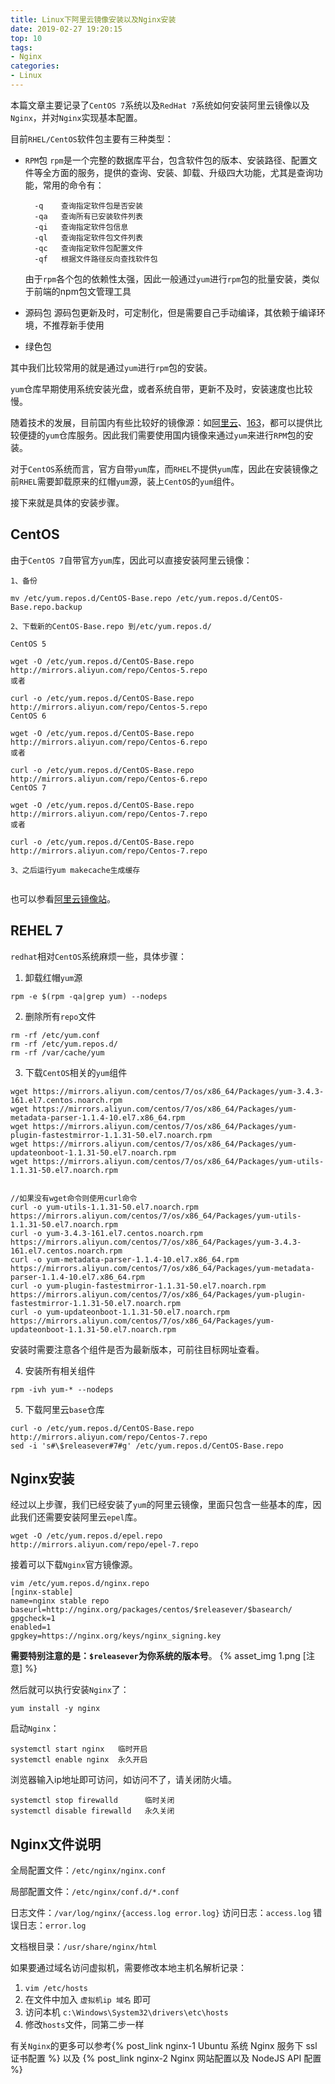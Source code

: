 ```yaml
---
title: Linux下阿里云镜像安装以及Nginx安装
date: 2019-02-27 19:20:15
top: 10
tags:
- Nginx
categories:
- Linux
---
```

本篇文章主要记录了`CentOS 7`系统以及`RedHat 7`系统如何安装阿里云镜像以及`Nginx`，并对`Nginx`实现基本配置。

目前`RHEL/CentOS`软件包主要有三种类型：
- `RPM`包
  `rpm`是一个完整的数据库平台，包含软件包的版本、安装路径、配置文件等全方面的服务，提供的查询、安装、卸载、升级四大功能，尤其是查询功能，常用的命令有：

  ```
    -q    查询指定软件包是否安装
    -qa   查询所有已安装软件列表
    -qi   查询指定软件包信息
    -ql   查询指定软件包文件列表
    -qc   查询指定软件包配置文件
    -qf   根据文件路径反向查找软件包
  ```
  由于`rpm`各个包的依赖性太强，因此一般通过`yum`进行`rpm`包的批量安装，类似于前端的npm包文管理工具

- 源码包
  源码包更新及时，可定制化，但是需要自己手动编译，其依赖于编译环境，不推荐新手使用

- 绿色包

其中我们比较常用的就是通过`yum`进行`rpm`包的安装。

`yum`仓库早期使用系统安装光盘，或者系统自带，更新不及时，安装速度也比较慢。

随着技术的发展，目前国内有些比较好的镜像源：如[阿里云](https://opsx.alibaba.com/mirror)、[163](https://mirrors.163.com)，都可以提供比较便捷的`yum`仓库服务。因此我们需要使用国内镜像来通过`yum`来进行`RPM`包的安装。

对于`CentOS`系统而言，官方自带`yum`库，而`RHEL`不提供`yum`库，因此在安装镜像之前`RHEL`需要卸载原来的红帽`yum`源，装上`CentOS`的`yum`组件。

接下来就是具体的安装步骤。

## CentOS
由于`CentOS 7`自带官方`yum`库，因此可以直接安装阿里云镜像：
```
1、备份

mv /etc/yum.repos.d/CentOS-Base.repo /etc/yum.repos.d/CentOS-Base.repo.backup

2、下载新的CentOS-Base.repo 到/etc/yum.repos.d/

CentOS 5

wget -O /etc/yum.repos.d/CentOS-Base.repo http://mirrors.aliyun.com/repo/Centos-5.repo
或者

curl -o /etc/yum.repos.d/CentOS-Base.repo http://mirrors.aliyun.com/repo/Centos-5.repo
CentOS 6

wget -O /etc/yum.repos.d/CentOS-Base.repo http://mirrors.aliyun.com/repo/Centos-6.repo
或者

curl -o /etc/yum.repos.d/CentOS-Base.repo http://mirrors.aliyun.com/repo/Centos-6.repo
CentOS 7

wget -O /etc/yum.repos.d/CentOS-Base.repo http://mirrors.aliyun.com/repo/Centos-7.repo
或者

curl -o /etc/yum.repos.d/CentOS-Base.repo http://mirrors.aliyun.com/repo/Centos-7.repo

3、之后运行yum makecache生成缓存


```
也可以参看[阿里云镜像站](https://opsx.alibaba.com/mirror)。

## REHEL 7
`redhat`相对`CentOS`系统麻烦一些，具体步骤：

1. 卸载红帽`yum`源
```
rpm -e $(rpm -qa|grep yum) --nodeps
```

2. 删除所有`repo`文件
```
rm -rf /etc/yum.conf
rm -rf /etc/yum.repos.d/
rm -rf /var/cache/yum
```

3. 下载`CentOS`相关的`yum`组件
```
wget https://mirrors.aliyun.com/centos/7/os/x86_64/Packages/yum-3.4.3-161.el7.centos.noarch.rpm
wget https://mirrors.aliyun.com/centos/7/os/x86_64/Packages/yum-metadata-parser-1.1.4-10.el7.x86_64.rpm
wget https://mirrors.aliyun.com/centos/7/os/x86_64/Packages/yum-plugin-fastestmirror-1.1.31-50.el7.noarch.rpm
wget https://mirrors.aliyun.com/centos/7/os/x86_64/Packages/yum-updateonboot-1.1.31-50.el7.noarch.rpm
wget https://mirrors.aliyun.com/centos/7/os/x86_64/Packages/yum-utils-1.1.31-50.el7.noarch.rpm


//如果没有wget命令则使用curl命令
curl -o yum-utils-1.1.31-50.el7.noarch.rpm https://mirrors.aliyun.com/centos/7/os/x86_64/Packages/yum-utils-1.1.31-50.el7.noarch.rpm
curl -o yum-3.4.3-161.el7.centos.noarch.rpm https://mirrors.aliyun.com/centos/7/os/x86_64/Packages/yum-3.4.3-161.el7.centos.noarch.rpm
curl -o yum-metadata-parser-1.1.4-10.el7.x86_64.rpm https://mirrors.aliyun.com/centos/7/os/x86_64/Packages/yum-metadata-parser-1.1.4-10.el7.x86_64.rpm
curl -o yum-plugin-fastestmirror-1.1.31-50.el7.noarch.rpm https://mirrors.aliyun.com/centos/7/os/x86_64/Packages/yum-plugin-fastestmirror-1.1.31-50.el7.noarch.rpm
curl -o yum-updateonboot-1.1.31-50.el7.noarch.rpm https://mirrors.aliyun.com/centos/7/os/x86_64/Packages/yum-updateonboot-1.1.31-50.el7.noarch.rpm
```
安装时需要注意各个组件是否为最新版本，可前往目标网址查看。

4. 安装所有相关组件
```
rpm -ivh yum-* --nodeps
```

5. 下载阿里云`base`仓库
```
curl -o /etc/yum.repos.d/CentOS-Base.repo http://mirrors.aliyun.com/repo/Centos-7.repo
sed -i 's#\$releasever#7#g' /etc/yum.repos.d/CentOS-Base.repo

```

## Nginx安装

经过以上步骤，我们已经安装了`yum`的阿里云镜像，里面只包含一些基本的库，因此我们还需要安装阿里云`epel`库。
```
wget -O /etc/yum.repos.d/epel.repo http://mirrors.aliyun.com/repo/epel-7.repo
```

接着可以下载`Nginx`官方镜像源。
```
vim /etc/yum.repos.d/nginx.repo
[nginx-stable]
name=nginx stable repo
baseurl=http://nginx.org/packages/centos/$releasever/$basearch/
gpgcheck=1
enabled=1
gpgkey=https://nginx.org/keys/nginx_signing.key
```

**需要特别注意的是：`$releasever`为你系统的版本号**。
{% asset_img 1.png [注意] %}

然后就可以执行安装`Nginx`了：
```
yum install -y nginx
```
启动`Nginx`：
```
systemctl start nginx   临时开启
systemctl enable nginx  永久开启
```

浏览器输入ip地址即可访问，如访问不了，请关闭防火墙。
```
systemctl stop firewalld      临时关闭
systemctl disable firewalld   永久关闭
```

## Nginx文件说明
全局配置文件：`/etc/nginx/nginx.conf`

局部配置文件：`/etc/nginx/conf.d/*.conf`

日志文件：`/var/log/nginx/{access.log error.log}`
	访问日志：`access.log`
	错误日志：`error.log`

文档根目录：`/usr/share/nginx/html`	

如果要通过域名访问虚拟机，需要修改本地主机名解析记录：
1. `vim /etc/hosts`
2. 在文件中加入 `虚拟机ip 域名` 即可
3. 访问本机 `c:\Windows\System32\drivers\etc\hosts`
4. 修改`hosts`文件，同第二步一样

有关`Nginx`的更多可以参考{% post_link nginx-1 Ubuntu 系统 Nginx 服务下 ssl 证书配置 %} 以及 {% post_link nginx-2 Nginx 网站配置以及 NodeJS API 配置 %}
